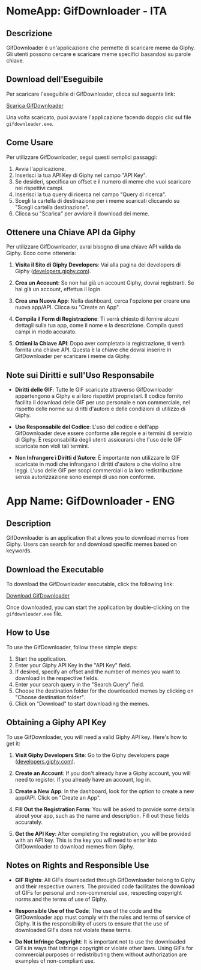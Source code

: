 # NomeApp: GifDownloader - ITA

## Descrizione
GifDownloader è un'applicazione che permette di scaricare meme da Giphy. Gli utenti possono cercare e scaricare meme specifici basandosi su parole chiave.

## Download dell'Eseguibile

Per scaricare l'eseguibile di GifDownloader, clicca sul seguente link:

[Scarica GifDownloader](GifDownloader/dist/gifdownloader.exe)

Una volta scaricato, puoi avviare l'applicazione facendo doppio clic sul file `gifdownloader.exe`.

## Come Usare
Per utilizzare GifDownloader, segui questi semplici passaggi:

1. Avvia l'applicazione.
2. Inserisci la tua API Key di Giphy nel campo "API Key".
3. Se desideri, specifica un offset e il numero di meme che vuoi scaricare nei rispettivi campi.
4. Inserisci la tua query di ricerca nel campo "Query di ricerca".
5. Scegli la cartella di destinazione per i meme scaricati cliccando su "Scegli cartella destinazione".
6. Clicca su "Scarica" per avviare il download dei meme.

## Ottenere una Chiave API da Giphy

Per utilizzare GifDownloader, avrai bisogno di una chiave API valida da Giphy. Ecco come ottenerla:

1. **Visita il Sito di Giphy Developers**: Vai alla pagina dei developers di Giphy ([developers.giphy.com](https://developers.giphy.com/)).

2. **Crea un Account**: Se non hai già un account Giphy, dovrai registrarti. Se hai già un account, effettua il login.

3. **Crea una Nuova App**: Nella dashboard, cerca l'opzione per creare una nuova app/API. Clicca su "Create an App".

4. **Compila il Form di Registrazione**: Ti verrà chiesto di fornire alcuni dettagli sulla tua app, come il nome e la descrizione. Compila questi campi in modo accurato.

5. **Ottieni la Chiave API**: Dopo aver completato la registrazione, ti verrà fornita una chiave API. Questa è la chiave che dovrai inserire in GifDownloader per scaricare i meme da Giphy.

## Note sui Diritti e sull'Uso Responsabile

- **Diritti delle GIF**: Tutte le GIF scaricate attraverso GifDownloader appartengono a Giphy e ai loro rispettivi proprietari. Il codice fornito facilita il download delle GIF per uso personale e non commerciale, nel rispetto delle norme sui diritti d'autore e delle condizioni di utilizzo di Giphy.

- **Uso Responsabile del Codice**: L'uso del codice e dell'app GifDownloader deve essere conforme alle regole e ai termini di servizio di Giphy. È responsabilità degli utenti assicurarsi che l'uso delle GIF scaricate non violi tali termini.

- **Non Infrangere i Diritti d'Autore**: È importante non utilizzare le GIF scaricate in modi che infrangano i diritti d'autore o che violino altre leggi. L'uso delle GIF per scopi commerciali o la loro redistribuzione senza autorizzazione sono esempi di uso non conforme.

# App Name: GifDownloader - ENG

## Description
GifDownloader is an application that allows you to download memes from Giphy. Users can search for and download specific memes based on keywords.

## Download the Executable

To download the GifDownloader executable, click the following link:

[Download GifDownloader](GifDownloader/dist/gifdownloader.exe)

Once downloaded, you can start the application by double-clicking on the `gifdownloader.exe` file.

## How to Use
To use the GifDownloader, follow these simple steps:

1. Start the application.
2. Enter your Giphy API Key in the "API Key" field.
3. If desired, specify an offset and the number of memes you want to download in the respective fields.
4. Enter your search query in the "Search Query" field.
5. Choose the destination folder for the downloaded memes by clicking on "Choose destination folder".
6. Click on "Download" to start downloading the memes.

## Obtaining a Giphy API Key

To use GifDownloader, you will need a valid Giphy API key. Here's how to get it:

1. **Visit Giphy Developers Site**: Go to the Giphy developers page ([developers.giphy.com](https://developers.giphy.com/)).

2. **Create an Account**: If you don't already have a Giphy account, you will need to register. If you already have an account, log in.

3. **Create a New App**: In the dashboard, look for the option to create a new app/API. Click on "Create an App".

4. **Fill Out the Registration Form**: You will be asked to provide some details about your app, such as the name and description. Fill out these fields accurately.

5. **Get the API Key**: After completing the registration, you will be provided with an API key. This is the key you will need to enter into GifDownloader to download memes from Giphy.

## Notes on Rights and Responsible Use

- **GIF Rights**: All GIFs downloaded through GifDownloader belong to Giphy and their respective owners. The provided code facilitates the download of GIFs for personal and non-commercial use, respecting copyright norms and the terms of use of Giphy.

- **Responsible Use of the Code**: The use of the code and the GifDownloader app must comply with the rules and terms of service of Giphy. It is the responsibility of users to ensure that the use of downloaded GIFs does not violate these terms.

- **Do Not Infringe Copyright**: It is important not to use the downloaded GIFs in ways that infringe copyright or violate other laws. Using GIFs for commercial purposes or redistributing them without authorization are examples of non-compliant use.
